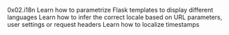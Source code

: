 0x02.i18n
Learn how to parametrize Flask templates to display different languages
Learn how to infer the correct locale based on URL parameters, user settings or request headers
Learn how to localize timestamps
